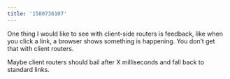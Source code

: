 ```yaml
---
title: '1580736107'
---
```

One thing I would like to see with client-side routers is feedback, like when you click a link, a browser shows something is happening. You don’t get that with client routers.

Maybe client routers should bail after X milliseconds and fall back to standard links.
